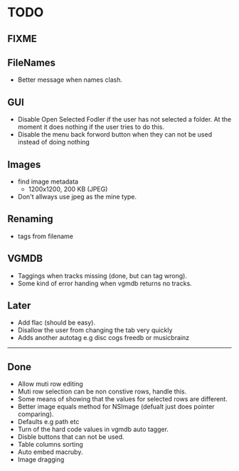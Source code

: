 TODO
====

FIXME
-----


FileNames
---------
* Better message when names clash.


GUI
---
* Disable Open Selected Fodler if the user has not selected a folder.
At the moment it does nothing if the user tries to do this.
* Disable the menu back forword button when they can not be used instead of doing nothing

Images
-------
* find image metadata
  * 1200x1200, 200 KB (JPEG)
* Don't allways use jpeg as the mine type.

Renaming
--------
* tags from filename

VGMDB
-----
* Taggings when tracks missing (done, but can tag wrong).
* Some kind of error handing when vgmdb returns no tracks.

Later
-----
* Add flac (should be easy).
* Disallow the user from changing the tab very quickly 
* Adds another autotag e.g disc cogs freedb or musicbrainz

----
Done
----
* Allow muti row editing
* Muti row selection can be non constive rows, handle this.
* Some means of showing that the values for selected rows are different.
* Better image equals method for NSImage (defualt just does pointer comparing).
* Defaults e.g path etc 
* Turn of the hard code values in vgmdb auto tagger.
* Disble buttons that can not be used.
* Table columns sorting 
* Auto embed macruby.
* Image dragging